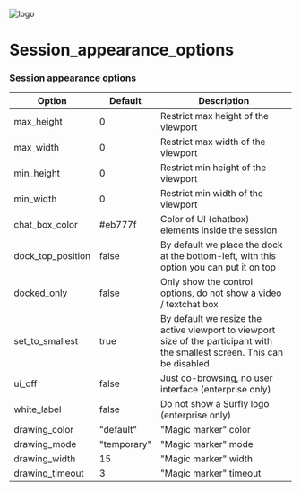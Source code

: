 ![logo](../images/logosmall.png)
# Session_appearance_options


### Session appearance options

|  Option | Default | Description |
| ---------------| ------------|------------|
| max_height | 0  | Restrict max height of the viewport |
| max_width | 0 | Restrict max width of the viewport |
| min_height | 0 | Restrict min height of the viewport |
| min_width | 0 | Restrict min width of the viewport |
| chat_box_color | #eb777f | Color of UI (chatbox) elements inside the session |
| dock_top_position | false | By default we place the dock at the bottom-left, with this option you can put it on top |
| docked_only | false | Only show the control options, do not show a video / textchat box |
| set_to_smallest | true | By default we resize the active viewport to viewport size of the participant with the smallest screen. This can be disabled |
| ui_off | false | Just co-browsing, no user interface (enterprise only) |
| white_label | false | Do not show a Surfly logo (enterprise only) |
| drawing_color | "default" | "Magic marker" color  |
| drawing_mode | "temporary" | "Magic marker" mode  |
| drawing_width | 15 | "Magic marker" width |
| drawing_timeout | 3| "Magic marker" timeout |


